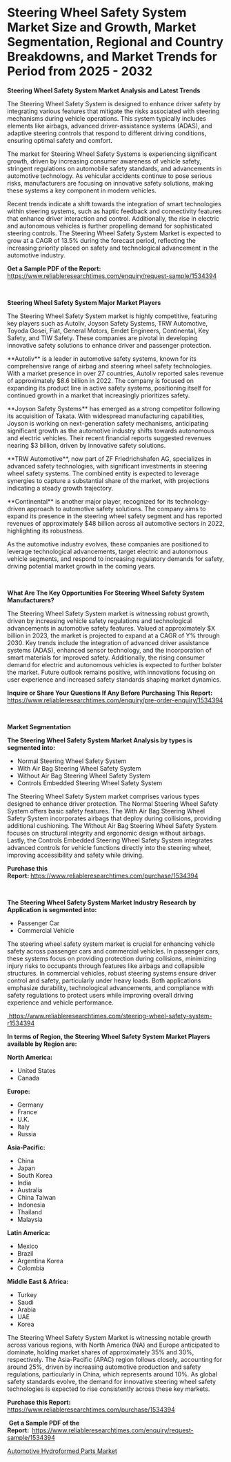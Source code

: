 <p><h1>Steering Wheel Safety System Market Size and Growth, Market Segmentation, Regional and Country Breakdowns, and Market Trends for Period from 2025 -  2032</h1></p><p><strong>Steering Wheel Safety System Market Analysis and Latest Trends</strong></p>
<p><p>The Steering Wheel Safety System is designed to enhance driver safety by integrating various features that mitigate the risks associated with steering mechanisms during vehicle operations. This system typically includes elements like airbags, advanced driver-assistance systems (ADAS), and adaptive steering controls that respond to different driving conditions, ensuring optimal safety and comfort.</p><p>The market for Steering Wheel Safety Systems is experiencing significant growth, driven by increasing consumer awareness of vehicle safety, stringent regulations on automobile safety standards, and advancements in automotive technology. As vehicular accidents continue to pose serious risks, manufacturers are focusing on innovative safety solutions, making these systems a key component in modern vehicles.</p><p>Recent trends indicate a shift towards the integration of smart technologies within steering systems, such as haptic feedback and connectivity features that enhance driver interaction and control. Additionally, the rise in electric and autonomous vehicles is further propelling demand for sophisticated steering controls. The Steering Wheel Safety System Market is expected to grow at a CAGR of 13.5% during the forecast period, reflecting the increasing priority placed on safety and technological advancement in the automotive industry.</p></p>
<p><strong>Get a Sample PDF of the Report:&nbsp;</strong> <a href="https://www.reliableresearchtimes.com/enquiry/request-sample/1534394?utm_campaign=3358&utm_medium=2&utm_source=Github&utm_content=ia&utm_term=30032025&utm_id=steering-wheel-safety-system">https://www.reliableresearchtimes.com/enquiry/request-sample/1534394</a></p>
<p>&nbsp;</p>
<p><strong>Steering Wheel Safety System Major Market Players</strong></p>
<p><p>The Steering Wheel Safety System market is highly competitive, featuring key players such as Autoliv, Joyson Safety Systems, TRW Automotive, Toyoda Gosei, Fiat, General Motors, Emdet Engineers, Continental, Key Safety, and TIW Safety. These companies are pivotal in developing innovative safety solutions to enhance driver and passenger protection.</p><p>**Autoliv** is a leader in automotive safety systems, known for its comprehensive range of airbag and steering wheel safety technologies. With a market presence in over 27 countries, Autoliv reported sales revenue of approximately $8.6 billion in 2022. The company is focused on expanding its product line in active safety systems, positioning itself for continued growth in a market that increasingly prioritizes safety.</p><p>**Joyson Safety Systems** has emerged as a strong competitor following its acquisition of Takata. With widespread manufacturing capabilities, Joyson is working on next-generation safety mechanisms, anticipating significant growth as the automotive industry shifts towards autonomous and electric vehicles. Their recent financial reports suggested revenues nearing $3 billion, driven by innovative safety solutions.</p><p>**TRW Automotive**, now part of ZF Friedrichshafen AG, specializes in advanced safety technologies, with significant investments in steering wheel safety systems. The combined entity is expected to leverage synergies to capture a substantial share of the market, with projections indicating a steady growth trajectory.</p><p>**Continental** is another major player, recognized for its technology-driven approach to automotive safety solutions. The company aims to expand its presence in the steering wheel safety segment and has reported revenues of approximately $48 billion across all automotive sectors in 2022, highlighting its robustness.</p><p>As the automotive industry evolves, these companies are positioned to leverage technological advancements, target electric and autonomous vehicle segments, and respond to increasing regulatory demands for safety, driving potential market growth in the coming years.</p></p>
<p>&nbsp;</p>
<p><strong>What Are The Key Opportunities For Steering Wheel Safety System Manufacturers?</strong></p>
<p><p>The Steering Wheel Safety System market is witnessing robust growth, driven by increasing vehicle safety regulations and technological advancements in automotive safety features. Valued at approximately $X billion in 2023, the market is projected to expand at a CAGR of Y% through 2030. Key trends include the integration of advanced driver assistance systems (ADAS), enhanced sensor technology, and the incorporation of smart materials for improved safety. Additionally, the rising consumer demand for electric and autonomous vehicles is expected to further bolster the market. Future outlook remains positive, with innovations focusing on user experience and increased safety standards shaping market dynamics.</p></p>
<p><strong>Inquire or Share Your Questions If Any Before Purchasing This Report:</strong> <a href="https://www.reliableresearchtimes.com/enquiry/pre-order-enquiry/1534394?utm_campaign=3358&utm_medium=2&utm_source=Github&utm_content=ia&utm_term=30032025&utm_id=steering-wheel-safety-system">https://www.reliableresearchtimes.com/enquiry/pre-order-enquiry/1534394</a></p>
<p>&nbsp;</p>
<p><strong>Market Segmentation</strong></p>
<p><strong>The Steering Wheel Safety System Market Analysis by types is segmented into:</strong></p>
<p><ul><li>Normal Steering Wheel Safety System</li><li>With Air Bag Steering Wheel Safety System</li><li>Without Air Bag Steering Wheel Safety System</li><li>Controls Embedded Steering Wheel Safety System</li></ul></p>
<p><p>The Steering Wheel Safety System market comprises various types designed to enhance driver protection. The Normal Steering Wheel Safety System offers basic safety features. The With Air Bag Steering Wheel Safety System incorporates airbags that deploy during collisions, providing additional cushioning. The Without Air Bag Steering Wheel Safety System focuses on structural integrity and ergonomic design without airbags. Lastly, the Controls Embedded Steering Wheel Safety System integrates advanced controls for vehicle functions directly into the steering wheel, improving accessibility and safety while driving.</p></p>
<p><strong>Purchase this Report:&nbsp;</strong><a href="https://www.reliableresearchtimes.com/purchase/1534394?utm_campaign=3358&utm_medium=2&utm_source=Github&utm_content=ia&utm_term=30032025&utm_id=steering-wheel-safety-system">https://www.reliableresearchtimes.com/purchase/1534394</a></p>
<p>&nbsp;</p>
<p><strong>The Steering Wheel Safety System Market Industry Research by Application is segmented into:</strong></p>
<p><ul><li>Passenger Car</li><li>Commercial Vehicle</li></ul></p>
<p><p>The steering wheel safety system market is crucial for enhancing vehicle safety across passenger cars and commercial vehicles. In passenger cars, these systems focus on providing protection during collisions, minimizing injury risks to occupants through features like airbags and collapsible structures. In commercial vehicles, robust steering systems ensure driver control and safety, particularly under heavy loads. Both applications emphasize durability, technological advancements, and compliance with safety regulations to protect users while improving overall driving experience and vehicle performance.</p></p>
<p><a href="https://www.reliableresearchtimes.com/steering-wheel-safety-system-r1534394?utm_campaign=3358&utm_medium=2&utm_source=Github&utm_content=ia&utm_term=30032025&utm_id=steering-wheel-safety-system">&nbsp;https://www.reliableresearchtimes.com/steering-wheel-safety-system-r1534394</a></p>
<p><strong>In terms of Region, the Steering Wheel Safety System Market Players available by Region are:</strong></p>
<p>
    <p> <strong> North America: </strong>
        <ul>
            <li>United States</li>
            <li>Canada</li>
        </ul>
        </p> 
    <p> <strong> Europe: </strong>
        <ul>
            <li>Germany</li>
            <li>France</li>
            <li>U.K.</li>
            <li>Italy</li>
            <li>Russia</li>
        </ul>
        </p> 
    <p> <strong> Asia-Pacific: </strong>
        <ul>
            <li>China</li>
            <li>Japan</li>
            <li>South Korea</li>
            <li>India</li>
            <li>Australia</li>
            <li>China Taiwan</li>
            <li>Indonesia</li>
            <li>Thailand</li>
            <li>Malaysia</li>
        </ul>
        </p> 
    <p> <strong> Latin America: </strong>
        <ul>
            <li>Mexico</li>
            <li>Brazil</li>
            <li>Argentina Korea</li>
            <li>Colombia</li>
        </ul>
        </p> 
    <p> <strong> Middle East & Africa: </strong>
        <ul>
            <li>Turkey</li>
            <li>Saudi</li>
            <li>Arabia</li>
            <li>UAE</li>
            <li>Korea</li>
        </ul>
    </p>
    </p>
<p><p>The Steering Wheel Safety System Market is witnessing notable growth across various regions, with North America (NA) and Europe anticipated to dominate, holding market shares of approximately 35% and 30%, respectively. The Asia-Pacific (APAC) region follows closely, accounting for around 25%, driven by increasing automotive production and safety regulations, particularly in China, which represents around 10%. As global safety standards evolve, the demand for innovative steering wheel safety technologies is expected to rise consistently across these key markets.</p></p>
<p><strong>Purchase this Report: </strong><a href="https://www.reliableresearchtimes.com/purchase/1534394?utm_campaign=3358&utm_medium=2&utm_source=Github&utm_content=ia&utm_term=30032025&utm_id=steering-wheel-safety-system">https://www.reliableresearchtimes.com/purchase/1534394</a></p>
<p>&nbsp;<strong>Get a Sample PDF of the Report:&nbsp;&nbsp;</strong><a href="https://www.reliableresearchtimes.com/enquiry/request-sample/1534394?utm_campaign=3358&utm_medium=2&utm_source=Github&utm_content=ia&utm_term=30032025&utm_id=steering-wheel-safety-system">https://www.reliableresearchtimes.com/enquiry/request-sample/1534394</a></p>
<p><strong></strong></p>
<p><p><a href="https://github.com/porstheftyux/Market-Research-Report-List-1/blob/main/automotive-hydroformed-parts-market.md?utm_campaign=3358&utm_medium=2&utm_source=Github&utm_content=ia&utm_term=30032025&utm_id=steering-wheel-safety-system">Automotive Hydroformed Parts Market</a></p></p>
